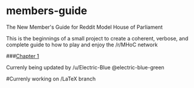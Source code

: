 # members-guide
The New Member's Guide for Reddit Model House of Parliament

This is the beginnings of a small project to create a coherent, verbose, and complete guide to how to play and enjoy the /r/MHoC network

###[Chapter 1](/chapter-1.md)

Currenly being updated by /u/Electric-Blue @electric-blue-green

#Currenly working on /LaTeX branch
